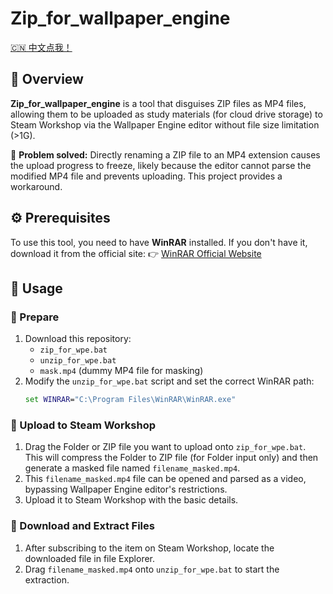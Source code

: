 # Zip_for_wallpaper_engine

[🇨🇳 中文点我！](README_CN.md)

## 📌 Overview
**Zip_for_wallpaper_engine** is a tool that disguises ZIP files as MP4 files, allowing them to be uploaded as study materials (for cloud drive storage) to Steam Workshop via the Wallpaper Engine editor without file size limitation (>1G).

🔹 **Problem solved:**
Directly renaming a ZIP file to an MP4 extension causes the upload progress to freeze, likely because the editor cannot parse the modified MP4 file and prevents uploading. This project provides a workaround.

## ⚙️ Prerequisites
To use this tool, you need to have **WinRAR** installed. If you don't have it, download it from the official site:
👉 [WinRAR Official Website](https://www.win-rar.com/)

## 📖 Usage

### 🔹 Prepare
1. Download this repository:
   - `zip_for_wpe.bat`
   - `unzip_for_wpe.bat`
   - `mask.mp4` (dummy MP4 file for masking)
2. Modify the `unzip_for_wpe.bat` script and set the correct WinRAR path:
   ```bat
   set WINRAR="C:\Program Files\WinRAR\WinRAR.exe"
   ```

### 🔹 Upload to Steam Workshop
1. Drag the Folder or ZIP file you want to upload onto `zip_for_wpe.bat`. This will compress the Folder to ZIP file (for Folder input only) and then generate a masked file named `filename_masked.mp4`.
2. This `filename_masked.mp4` file can be opened and parsed as a video, bypassing Wallpaper Engine editor's restrictions.
3. Upload it to Steam Workshop with the basic details.

### 🔹 Download and Extract Files
1. After subscribing to the item on Steam Workshop, locate the downloaded file in file Explorer.
2. Drag `filename_masked.mp4` onto `unzip_for_wpe.bat` to start the extraction.
